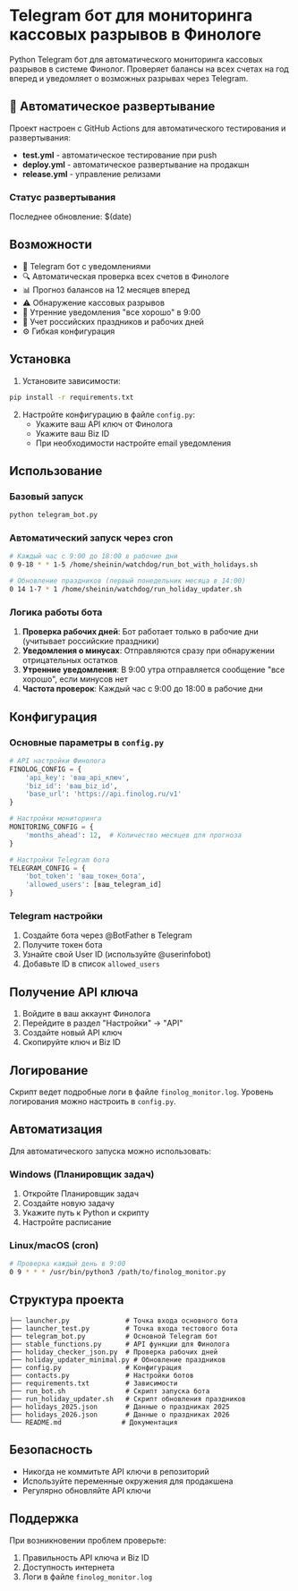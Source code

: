 # Telegram бот для мониторинга кассовых разрывов в Финологе

Python Telegram бот для автоматического мониторинга кассовых разрывов в системе Финолог. Проверяет балансы на всех счетах на год вперед и уведомляет о возможных разрывах через Telegram.

## 🚀 Автоматическое развертывание

Проект настроен с GitHub Actions для автоматического тестирования и развертывания:
- **test.yml** - автоматическое тестирование при push
- **deploy.yml** - автоматическое развертывание на продакшн  
- **release.yml** - управление релизами

### Статус развертывания
Последнее обновление: $(date)

## Возможности

- 🤖 Telegram бот с уведомлениями
- 🔍 Автоматическая проверка всех счетов в Финологе
- 📊 Прогноз балансов на 12 месяцев вперед
- ⚠️ Обнаружение кассовых разрывов
- 🌅 Утренние уведомления "все хорошо" в 9:00
- 📅 Учет российских праздников и рабочих дней
- ⚙️ Гибкая конфигурация

## Установка

1. Установите зависимости:
```bash
pip install -r requirements.txt
```

2. Настройте конфигурацию в файле `config.py`:
   - Укажите ваш API ключ от Финолога
   - Укажите ваш Biz ID
   - При необходимости настройте email уведомления

## Использование

### Базовый запуск
```bash
python telegram_bot.py
```

### Автоматический запуск через cron
```bash
# Каждый час с 9:00 до 18:00 в рабочие дни
0 9-18 * * 1-5 /home/sheinin/watchdog/run_bot_with_holidays.sh

# Обновление праздников (первый понедельник месяца в 14:00)
0 14 1-7 * 1 /home/sheinin/watchdog/run_holiday_updater.sh
```

### Логика работы бота

1. **Проверка рабочих дней**: Бот работает только в рабочие дни (учитывает российские праздники)
2. **Уведомления о минусах**: Отправляются сразу при обнаружении отрицательных остатков
3. **Утренние уведомления**: В 9:00 утра отправляется сообщение "все хорошо", если минусов нет
4. **Частота проверок**: Каждый час с 9:00 до 18:00 в рабочие дни

## Конфигурация

### Основные параметры в `config.py`

```python
# API настройки Финолога
FINOLOG_CONFIG = {
    'api_key': 'ваш_api_ключ',
    'biz_id': 'ваш_biz_id',
    'base_url': 'https://api.finolog.ru/v1'
}

# Настройки мониторинга
MONITORING_CONFIG = {
    'months_ahead': 12,  # Количество месяцев для прогноза
}

# Настройки Telegram бота
TELEGRAM_CONFIG = {
    'bot_token': 'ваш_токен_бота',
    'allowed_users': [ваш_telegram_id]
}
```

### Telegram настройки

1. Создайте бота через @BotFather в Telegram
2. Получите токен бота
3. Узнайте свой User ID (используйте @userinfobot)
4. Добавьте ID в список `allowed_users`

## Получение API ключа

1. Войдите в ваш аккаунт Финолога
2. Перейдите в раздел "Настройки" → "API"
3. Создайте новый API ключ
4. Скопируйте ключ и Biz ID

## Логирование

Скрипт ведет подробные логи в файле `finolog_monitor.log`. Уровень логирования можно настроить в `config.py`.

## Автоматизация

Для автоматического запуска можно использовать:

### Windows (Планировщик задач)
1. Откройте Планировщик задач
2. Создайте новую задачу
3. Укажите путь к Python и скрипту
4. Настройте расписание

### Linux/macOS (cron)
```bash
# Проверка каждый день в 9:00
0 9 * * * /usr/bin/python3 /path/to/finolog_monitor.py
```

## Структура проекта

```
├── launcher.py              # Точка входа основного бота
├── launcher_test.py         # Точка входа тестового бота
├── telegram_bot.py          # Основной Telegram бот
├── stable_functions.py      # API функции для Финолога
├── holiday_checker_json.py  # Проверка рабочих дней
├── holiday_updater_minimal.py # Обновление праздников
├── config.py                # Конфигурация
├── contacts.py              # Настройки ботов
├── requirements.txt         # Зависимости
├── run_bot.sh               # Скрипт запуска бота
├── run_holiday_updater.sh   # Скрипт обновления праздников
├── holidays_2025.json       # Данные о праздниках 2025
├── holidays_2026.json       # Данные о праздниках 2026
└── README.md               # Документация
```

## Безопасность

- Никогда не коммитьте API ключи в репозиторий
- Используйте переменные окружения для продакшена
- Регулярно обновляйте API ключи

## Поддержка

При возникновении проблем проверьте:
1. Правильность API ключа и Biz ID
2. Доступность интернета
3. Логи в файле `finolog_monitor.log`









